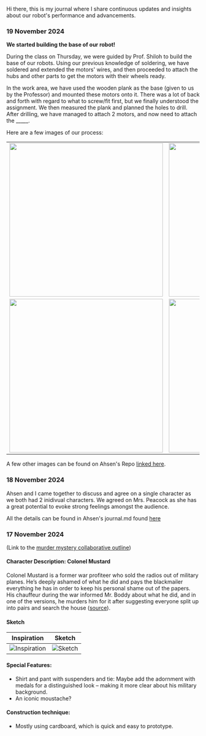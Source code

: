Hi there, this is my journal where I share continuous updates and insights about our robot's performance and advancements.

### 19 November 2024
**We started building the base of our robot!**

During the class on Thursday, we were guided by Prof. Shiloh to build the base of our robots. Using our previous knowledge of soldering, we have soldered and extended the motors' wires, and then proceeded to attach the hubs and other parts to get the motors with their wheels ready. 

In the work area, we have used the wooden plank as the base (given to us by the Professor) and mounted these motors onto it. There was a lot of back and forth with regard to what to screw/fit first, but we finally understood the assignment. We then measured the plank and planned the holes to drill. After drilling, we have managed to attach 2 motors, and now need to attach the _____. 

Here are a few images of our process:

<table border="0">
  <tr>
    <td><img src="https://github.com/user-attachments/assets/49dbada9-49cf-4c59-9b44-a2c4986d618b" width="400"/></td>
    <td><img src="https://github.com/user-attachments/assets/af082eea-ebe2-4135-8c6e-b4369ae4e312" width="400"/></td>
  </tr>
  <tr>
    <td><img src="https://github.com/user-attachments/assets/f973a1f7-af9b-419b-86cf-a6c8d528f70f" width="400"/></td>
    <td><img src="https://github.com/user-attachments/assets/d0cf80e0-f65c-435b-bce2-6f151f531a35" width="400"/></td>
  </tr>
</table>

A few other images can be found on Ahsen's Repo [linked here](https://github.com/user-attachments/assets/d0cf80e0-f65c-435b-bce2-6f151f531a35).

### 18 November 2024
Ahsen and I came together to discuss and agree on a single character as we both had 2 inidivual characters. We agreed on Mrs. Peacock as she has a great potential to evoke strong feelings amongst the audience.

All the details can be found in Ahsen's journal.md found [here](https://github.com/ahsen10s/PerformingRobots/blob/main/journal.md)

### 17 November 2024
(Link to the [murder mystery collaborative outline](https://docs.google.com/document/d/14n8aM1Zh9eJmkvJriH-87WQnF9FcQNhilrOcNERecpM/edit))
#### Character Description: Colonel Mustard

Colonel Mustard is a former war profiteer who sold the radios out of military planes. He’s deeply ashamed of what he did and pays the blackmailer everything he has in order to keep his personal shame out of the papers. His chauffeur during the war informed Mr. Boddy about what he did, and in one of the versions, he murders him for it after suggesting everyone split up into pairs and search the house ([source](https://www.cinemablend.com/new/Every-Single-Character-Clue-Ordered-By-Greatness-40549.html)).

#### Sketch

Inspiration             |  Sketch
:-------------------------:|:-------------------------:
![Inspiration](https://github.com/user-attachments/assets/0996bf9d-ba4a-4009-b805-d0f7615423eb) |  ![Sketch](https://github.com/user-attachments/assets/7eb58e74-d60e-45cb-a395-bb06a6bb5954)



#### Special Features:
- Shirt and pant with suspenders and tie: Maybe add the adornment with medals for a distinguished look – making it more clear about his military background.
- An iconic moustache?
#### Construction technique:
- Mostly using cardboard, which is quick and easy to prototype.


